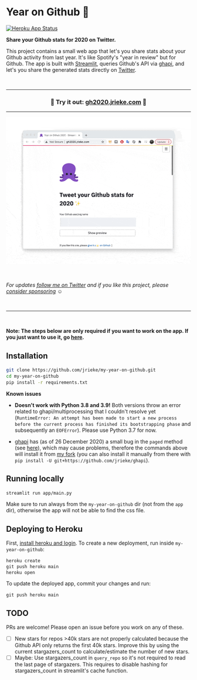 # Year on Github 🐙

[![Heroku App Status](http://heroku-shields.herokuapp.com/year-on-github)](http://gh2020.jrieke.com)

**Share your Github stats for 2020 on Twitter.**

This project contains a small web app that let's you share stats about your Github 
activity from last year. It's like Spotify's "year in review" but for Github. The app 
is built with [Streamlit](https://www.streamlit.io/), queries Github's API via 
[ghapi](https://ghapi.fast.ai/), and let's you share the generated stats directly on 
[Twitter](https://twitter.com/).

<br>

---

<h3 align="center">
    🎉 Try it out: <a href="http://gh2020.jrieke.com">gh2020.jrieke.com</a> 🎉
</h3>

---

<!-- <h3 align="center">
    🎉 Year on Github is now live! 🎉
    <br><br>
    Try it out: <br>
    <a href="http://gh2020.jrieke.com">gh2020.jrieke.com</a>
</h3> -->

<p align="center">
    <a href="http://gh2020.jrieke.com/"><img src="images/demo.gif" width=700></a>
</p>

<br>

*For updates [follow me on Twitter](https://twitter.com/jrieke) and if you like this project, please [consider sponsoring](https://github.com/sponsors/jrieke) ☺️*

<br>

---

<br>

**Note: The steps below are only required if you want to work on the app. If you just want to use it, go [here](http://gh2020.jrieke.com/).**

## Installation

```bash
git clone https://github.com/jrieke/my-year-on-github.git
cd my-year-on-github
pip install -r requirements.txt
```

**Known issues**

- **Doesn't work with Python 3.8 and 3.9!** Both versions throw an error related to 
  ghapi/multiprocessing that I couldn't resolve yet 
  (`RuntimeError: An attempt has been made to start a new process before the current process has finished its bootstrapping phase` 
  and subsequently an `EOFError`). Please use Python 3.7 for now.

- [ghapi](https://ghapi.fast.ai/) has (as of 26 December 2020) a small bug in the 
  `paged` method (see [here](https://github.com/fastai/ghapi/issues/24)), which may 
  cause problems, therefore the commands above will install it from 
  [my fork](https://github.com/jrieke/ghapi) (you can also install it manually from 
  there with `pip install -U git+https://github.com/jrieke/ghapi`).


## Running locally

```bash
streamlit run app/main.py
```

Make sure to run always from the `my-year-on-github` dir (not from the `app `dir), 
otherwise the app will not be able to find the css file.

## Deploying to Heroku

First, [install heroku and login](https://devcenter.heroku.com/articles/getting-started-with-python#set-up). 
To create a new deployment, run inside `my-year-on-github`:

```
heroku create
git push heroku main
heroku open
```

To update the deployed app, commit your changes and run:

```
git push heroku main
```

## TODO

PRs are welcome! Please open an issue before you work on any of these.

- [ ] New stars for repos >40k stars are not properly calculated because the Github
  API only returns the first 40k stars. Improve this by using the current 
  stargazers_count to calculate/estimate the number of new stars.
- [ ] Maybe: Use stargazers_count in `query_repo` so it's not required to read the last
  page of stargazers. This requires to disable hashing for stargazers_count in 
  streamlit's cache function.